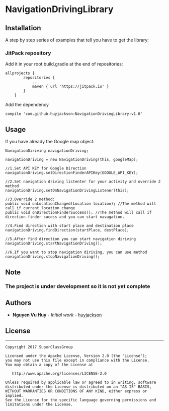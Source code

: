 # NavigationDrivingLibrary


## Installation

A step by step series of examples that tell you have to get the library:

### JitPack repository

Add it in your root build.gradle at the end of repositories:
```
allprojects {
		repositories {
			...
			maven { url 'https://jitpack.io' }
		}
	}
```

Add the dependency
```
compile 'com.github.huyjackson:NavigationDrivingLibrary:v1.0'
```

## Usage
If you have already the Google map object:
```
NavigationDiriving navigationDriving;

navigationDriving = new NavigationDriving(this, googleMap);

//1.Set API KEY for Google Direction
navigationDriving.setDirectionFinderAPIKey(GOOGLE_API_KEY);

//2.Set navigation driving listenter for your activity and override 2 method
navigationDriving.setOnNavigationDrivingListener(this);

//3.Override 2 method:
public void onLocationChanged(Location location); //The method will call if current location change
public void onDirectionFinderSuccess(); //The method will call if direction finder sucess and you can start navagation.

//4.Find direction with start place and destination place
navigationDriving.findDirection(startPlace, destPlace);

//5.After find direction you can start navigation diriving
navigationDriving.startNavigationDriving();
 
//6.If you want to stop navigation diriving, you can use method
navigationDriving.stopNavigationDriving();

```
## Note
### The project is under development so it is not yet complete

## Authors

* **Nguyen Vu Huy** - *Initial work* - [huyjackson](https://github.com/huyjackson)

## License
--------

    Copyright 2017 SuperClassGroup

    Licensed under the Apache License, Version 2.0 (the "License");
    you may not use this file except in compliance with the License.
    You may obtain a copy of the License at

       http://www.apache.org/licenses/LICENSE-2.0

    Unless required by applicable law or agreed to in writing, software
    distributed under the License is distributed on an "AS IS" BASIS,
    WITHOUT WARRANTIES OR CONDITIONS OF ANY KIND, either express or implied.
    See the License for the specific language governing permissions and
    limitations under the License.

